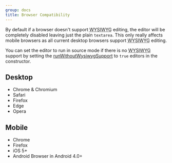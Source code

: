 ```yaml
---
group: docs
title: Browser Compatibility
---
```


By default if a browser doesn't support <abbr title="What You See Is What You Get">WYSIWYG</abbr> editing, the editor will be completely disabled leaving just the plain `textarea`. This only really affects mobile browsers as all current desktop browsers support <abbr title="What You See Is What You Get">WYSIWYG</abbr> editing.

You can set the editor to run in source mode if there is no <abbr title="What You See Is What You Get">WYSIWYG</abbr> support by setting the [runWithoutWysiwygSupport](/documentation/options/#runWithoutWysiwygSupport) to `true` editors in the constructor.


## Desktop <a id="desktop"></a>

 * Chrome & Chromium
 * Safari
 * Firefox
 * Edge
 * Opera


## Mobile <a id="mobile"></a>

 * Chrome
 * Firefox
 * iOS 5+
 * Android Browser in Android 4.0+

